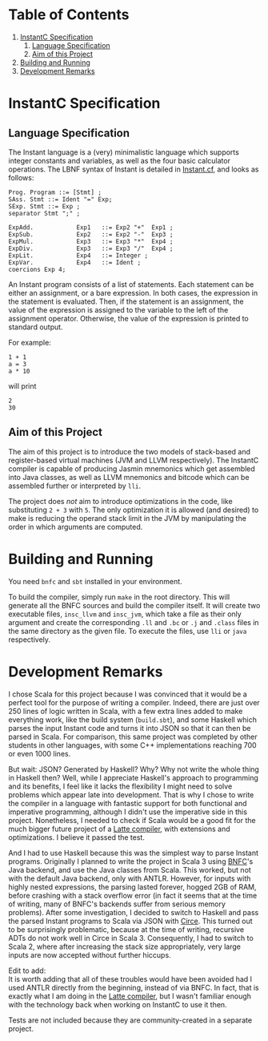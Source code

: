 # Table of Contents

1. [InstantC Specification](#instantc-specification)
   1. [Language Specification](#language-specification)
   2. [Aim of this Project](#aim-of-this-project)
2. [Building and Running](#building-and-running)
3. [Development Remarks](#development-remarks)

# InstantC Specification

## Language Specification

The Instant language is a (very) minimalistic language which supports integer constants and variables, as well as the four basic calculator operations. The LBNF syntax of Instant is detailed in [Instant.cf](src/grammar/Instant.cf), and looks as follows:

```lbnf
Prog. Program ::= [Stmt] ;
SAss. Stmt ::= Ident "=" Exp;
SExp. Stmt ::= Exp ;
separator Stmt ";" ;

ExpAdd.            Exp1   ::= Exp2 "+"  Exp1 ;
ExpSub.            Exp2   ::= Exp2 "-"  Exp3 ;
ExpMul.            Exp3   ::= Exp3 "*"  Exp4 ;
ExpDiv.            Exp3   ::= Exp3 "/"  Exp4 ;
ExpLit.            Exp4   ::= Integer ;
ExpVar.            Exp4   ::= Ident ;
coercions Exp 4;
```

An Instant program consists of a list of statements. Each statement can be either an assignment, or a bare expression. In both cases, the expression in the statement is evaluated. Then, if the statement is an assignment, the value of the expression is assigned to the variable to the left of the assignment operator. Otherwise, the value of the expression is printed to standard output.

For example:
```
1 + 1
a = 3
a * 10
```
will print
```
2
30
```

## Aim of this Project

The aim of this project is to introduce the two models of stack-based and register-based virtual machines (JVM and LLVM respectively). The InstantC compiler is capable of producing Jasmin mnemonics which get assembled into Java classes, as well as LLVM mnemonics and bitcode which can be assembled further or interpreted by `lli`.

The project does *not* aim to introduce optimizations in the code, like substituting `2 + 3` with `5`. The only optimization it is allowed (and desired) to make is reducing the operand stack limit in the JVM by manipulating the order in which arguments are computed.

# Building and Running

You need `bnfc` and `sbt` installed in your environment.

To build the compiler, simply run `make` in the root directory. This will generate all the BNFC sources and build the compiler itself. It will create two executable files, `insc_llvm` and `insc_jvm`, which take a file as their only argument and create the corresponding `.ll` and `.bc` or `.j` and `.class` files in the same directory as the given file. To execute the files, use `lli` or `java` respectively.

# Development Remarks

I chose Scala for this project because I was convinced that it would be a perfect tool for the purpose of writing a compiler. Indeed, there are just over 250 lines of logic written in Scala, with a few extra lines added to make everything work, like the build system (`build.sbt`), and some Haskell which parses the input Instant code and turns it into JSON so that it can then be parsed in Scala. For comparison, this same project was completed by other students in other languages, with some C++ implementations reaching 700 or even 1000 lines.

But wait: JSON? Generated by Haskell? Why? Why not write the whole thing in Haskell then? Well, while I appreciate Haskell's approach to programming and its benefits, I feel like it lacks the flexibility I might need to solve problems which appear late into development. That is why I chose to write the compiler in a language with fantastic support for both functional and imperative programming, although I didn't use the imperative side in this project. Nonetheless, I needed to check if Scala would be a good fit for the much bigger future project of a [Latte compiler](https://github.com/Maurycyt/LatteC), with extensions and optimizations. I believe it passed the test.

And I had to use Haskell because this was the simplest way to parse Instant programs. Originally I planned to write the project in Scala 3 using [BNFC](https://github.com/BNFC/bnfc)'s Java backend, and use the Java classes from Scala. This worked, but not with the default Java backend, only with ANTLR. However, for inputs with highly nested expressions, the parsing lasted forever, hogged 2GB of RAM, before crashing with a stack overflow error (in fact it seems that at the time of writing, many of BNFC's backends suffer from serious memory problems). After some investigation, I decided to switch to Haskell and pass the parsed Instant programs to Scala via JSON with [Circe](https://github.com/circe/circe). This turned out to be surprisingly problematic, because at the time of writing, recursive ADTs do not work well in Circe in Scala 3. Consequently, I had to switch to Scala 2, where after increasing the stack size appropriately, very large inputs are now accepted without further hiccups.

Edit to add:  
It is worth adding that all of these troubles would have been avoided had I used ANTLR directly from the beginning, instead of via BNFC. In fact, that is exactly what I am doing in the [Latte compiler](https://github.com/Maurycyt/LatteC), but I wasn't familiar enough with the technology back when working on InstantC to use it then.

Tests are not included because they are community-created in a separate project.
